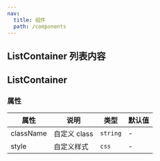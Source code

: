 ```yaml
---
nav:
  title: 组件
  path: /components
---
```


## ListContainer 列表内容

<code src="./demos/demo1.tsx"></code>

## ListContainer

### 属性

| 属性      | 说明         | 类型     | 默认值 |
| --------- | ------------ | -------- | ------ |
| className | 自定义 class | `string` | -      |
| style     | 自定义样式   | `css`    | -      |

